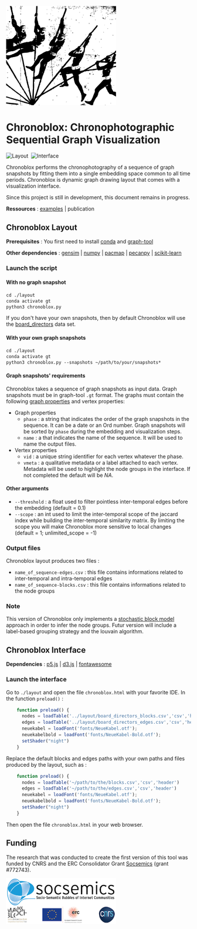 <div><img width="300" src="https://github.com/lobbeque/chronoblox/blob/master/images/vault.svg"></div>

# Chronoblox: Chronophotographic Sequential Graph Visualization

![Layout](https://img.shields.io/badge/Layout-Python-informational?style=flat&logo=python&color=6144b3)&nbsp;&nbsp;![Interface](https://img.shields.io/badge/Interface-Javascript-informational?style=flat&logo=javascript&color=6144b3)&nbsp;&nbsp;

Chronoblox performs the chronophotography of a sequence of graph snapshots by fitting them into a single embedding space common to all time periods. Chronoblox is dynamic graph drawing layout that comes with a visualization interface.

Since this project is still in development, this document remains in progress.

**Ressources** : [examples](https://lobbeque.github.io/chronoblox_examples/) | publication

## Chronoblox Layout

**Prerequisites** : You first need to install [conda](https://conda.io/projects/conda/en/latest/user-guide/getting-started.html) and [graph-tool](https://graph-tool.skewed.de/)

**Other dependencies** : [gensim](https://pypi.org/project/gensim/) | [numpy](https://pypi.org/project/numpy/) | [pacmap](https://pypi.org/project/pacmap/) | [pecanpy](https://pypi.org/project/pecanpy/) | [scikit-learn](https://pypi.org/project/scikit-learn/)

### Launch the script

#### With no graph snapshot

```shell
cd ./layout
conda activate gt
python3 chronoblox.py
```

If you don't have your own snapshots, then by default Chronoblox will use the [board_directors](https://networks.skewed.de/net/board_directors) data set.

#### With your own graph snapshots

```shell
cd ./layout
conda activate gt
python3 chronoblox.py --snapshots ~/path/to/your/snapshots*
```

#### Graph snapshots' requirements

Chronoblox takes a sequence of graph snapshots as input data. Graph snapshots must be in graph-tool `.gt` format. The graphs must contain the following [graph properties](https://graph-tool.skewed.de/static/doc/autosummary/graph_tool.PropertyMap.html#graph_tool.PropertyMap) and vertex properties:

* Graph properties
  * `phase` : a string that indicates the order of the  graph snapshots in the sequence. It can be a date or an Ord number. Graph snapshots will be sorted by `phase` during the embedding and visualization steps.
  * `name` : a that indicates the name of the sequence. It will be used to name the output files.
* Vertex properties
  * `vid` : a unique string identifier for each vertex whatever the phase.
  * `vmeta` : a qualitative metadata or a label attached to each vertex. Metadata will be used to highlight the node groups in the interface. If not completed the default will be _NA_.

#### Other arguments

* `--threshold` : a float used to filter pointless inter-temporal edges before the embedding (default = 0.1)
* `--scope` : an int used to limit the inter-temporal scope of the jaccard index while building the inter-temporal similarity matrix. By limiting the scope you will make Chronoblox more sensitive to local changes (default = 1; unlimited_scope = -1)

### Output files

Chronoblox layout produces two files : 

* `name_of_sequence-edges.csv` : this file contains informations related to inter-temporal and intra-temporal edges
* `name_of_sequence-blocks.csv` : this file contains informations related to the node groups

### Note

This version of Chronoblox only implements a [stochastic block model](https://graph-tool.skewed.de/static/doc/demos/inference/inference.html) approach in order to infer the node groups. Futur version will include a label-based grouping strategy and the louvain algorithm.

## Chronoblox Interface

**Dependencies** : [p5.js](https://p5js.org/) | [d3.js](https://d3js.org/) | [fontawesome](https://fontawesome.com/)

### Launch the interface

Go to `./layout` and open the file `chronoblox.html` with your favorite IDE.
In the function `preload()` :

```javascript
    function preload() {
      nodes = loadTable('../layout/board_directors_blocks.csv','csv','header')
      edges = loadTable('../layout/board_directors_edges.csv','csv','header')
      neuekabel = loadFont('fonts/NeueKabel.otf');
      neuekabelbold = loadFont('fonts/NeueKabel-Bold.otf');
      setShader("night")
    }
```

Replace the default blocks and edges paths with your own paths and files produced by the layout, such as :

```javascript
    function preload() {
      nodes = loadTable('~/path/to/the/blocks.csv','csv','header')
      edges = loadTable('~/path/to/the/edges.csv','csv','header')
      neuekabel = loadFont('fonts/NeueKabel.otf');
      neuekabelbold = loadFont('fonts/NeueKabel-Bold.otf');
      setShader("night")
    }
```
Then open the file `chronoblox.html` in your web browser.

## Funding

The research that was conducted to create the first version of this tool was funded by CNRS and the ERC Consolidator Grant [Socsemics](https://socsemics.huma-num.fr/) (grant #772743).

<div><img width="300" src="https://github.com/lobbeque/chronoblox/blob/master/images/socsemics.png"></div>






